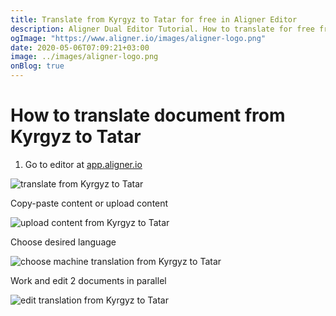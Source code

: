 ```yaml
---
title: Translate from Kyrgyz to Tatar for free in Aligner Editor
description: Aligner Dual Editor Tutorial. How to translate for free from Kyrgyz to Tatar. Aligner is multilingual document management platform. 
ogImage: "https://www.aligner.io/images/aligner-logo.png"
date: 2020-05-06T07:09:21+03:00
image: ../images/aligner-logo.png
onBlog: true
---
```


# How to translate document from Kyrgyz to Tatar

1. Go to editor at [app.aligner.io](https://app.aligner.io "Aligner App web page")

![translate from Kyrgyz to Tatar](../aligner-blank-editor.png "translate from Kyrgyz to Tatar")

Copy-paste content or upload content

![upload content from Kyrgyz to Tatar](../aligner-uploaded-document.png "upload content from Kyrgyz to Tatar")

Choose desired language

![choose machine translation from Kyrgyz to Tatar](../aligner-language-dropdown.png "choose machine translation from Kyrgyz to Tatar")

Work and edit 2 documents in parallel

![edit translation from Kyrgyz to Tatar](../aligner-double-sitded-editor.png "edit translation from Kyrgyz to Tatar")

